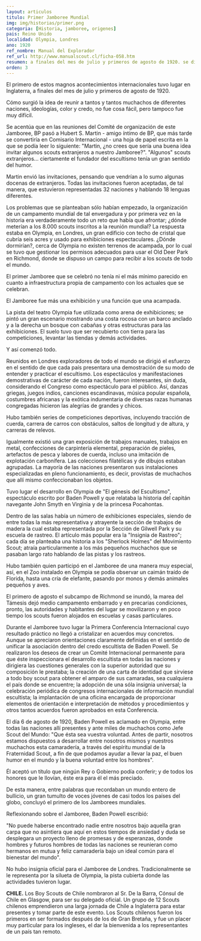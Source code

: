 ```yaml
---
layout: articulos
titulo: Primer Jamboree Mundial
img: img/historias/primer.png
categoria: [Historia, jamboree, origenes]
pais: Reino Unido
localidad: Olympia, Londres
ano: 1920
ref_nombre: Manual del Explorador
ref_url: http://www.manualscout.cl/ficha-058.htm
resumen: a finales del mes de julio y primeros de agosto de 1920. se dio el primer Jamboree Mundial en el que se dieron reunión scouts de difentes naciones.
orden: 3
---
```

<p><amp-img src="{{site.baseurl}}/img/historias/primer1.png" width="248" height="368" alt="Afiche del Primer Jamboree Scout del Mundo" layout="fixed" class="img_left rounded"></amp-img>El primero de estos magnos acontecimientos internacionales tuvo lugar en Inglaterra, a finales del mes de julio y primeros de agosto de 1920.</p>
<p>Cómo surgió la idea de reunir a tantos y tantos muchachos de diferentes naciones, ideologías, color y credo, no fue cosa fácil, pero tampoco fue muy difícil.</p>
<p class="rtejustify">Se acentúa que en las reuniones del Comité de organización de este Jamboree, BP pasó a Hubert S. Martin - amigo íntimo de BP, que más tarde se convertiría en Comisario Internacional - una hoja de papel escrita en la que se podía leer lo siguiente: "Martin, ¿no crees que sería una buena idea invitar algunos scouts extranjeros a nuestro Jamboree?". "Algunos" scouts extranjeros... ciertamente el fundador del escultismo tenía un gran sentido del humor.</p>
<p class="rtejustify">Martin envió las invitaciones, pensando que vendrían a lo sumo algunas docenas de extranjeros. Todas las invitaciones fueron aceptadas, de tal manera, que estuvieron representadas 32 naciones y hablando 18 lenguas diferentes.</p>
<p class="rtejustify">Los problemas que se planteaban sólo habían empezado, la organización de un campamento mundial de tal envergadura y por primera vez en la historia era verdaderamente todo un reto que había que afrontar; ¿dónde meterían a los 8.000 scouts inscritos a la reunión mundial? La respuesta estaba en Olympia, en Londres, un gran edificio con techo de cristal que cubría seis acres y usado para exhibiciones espectaculares. ¿Dónde dormirían?, cerca de Olympia no existen terrenos de acampada, por lo cual se tuvo que gestionar los permisos adecuados para usar el Old Deer Park en Richmond, donde se dispuso un campo para recibir a los scouts de todo el mundo.</p>
<p class="rtejustify">El primer Jamboree que se celebró no tenía ni el más mínimo parecido en cuanto a infraestructura propia de campamento con los actuales que se celebran.</p>
<p class="rtejustify">El Jamboree fue más una exhibición y una función que una acampada.</p>
<p class="rtejustify">La pista del teatro Olympia fue utilizada como arena de exhibiciones; se pintó un gran escenario mostrando una costa rocosa con un barco anclado y a la derecha un bosque con cabañas y otras estructuras para las exhibiciones. El suelo tuvo que ser recubierto con tierra para las competiciones, levantar las tiendas y demás actividades.</p>
<p class="rtejustify">Y así comenzó todo.</p>
<p class="rtejustify"><amp-img src="{{site.baseurl}}/img/historias/primer2.png" width="300" height="175" alt="Imagenes del primer Jamboree Olympia" layout="fixed" class="img_right rounded"></amp-img>Reunidos en Londres exploradores de todo el mundo se dirigió el esfuerzo en el sentido de que cada país presentara una demostración de su modo de entender y practicar el escultismo. Los espectáculos y manifestaciones demostrativas de carácter de cada nación, fueron interesantes, sin duda, considerando el Congreso como espectáculo para el público. Así, danzas griegas, juegos indios, canciones escandinavas, música popular española, costumbres africanas y la exótica indumentaria de diversas razas humanas congregadas hicieron las alegrías de grandes y chicos.</p>
<p class="rtejustify">Hubo también series de competiciones deportivas, incluyendo tracción de cuerda, carrera de carros con obstáculos, saltos de longitud y de altura, y carreras de relevos.</p>
<p class="rtejustify">Igualmente existió una gran exposición de trabajos manuales, trabajos en metal, confecciones de carpintería elemental, preparación de pieles, artefactos de pesca y labores de cuerda, incluso una imitación de explotación carbonífera. Las colecciones filatélicas y de dibujos estaban agrupadas. La mayoría de las naciones presentaron sus instalaciones especializadas en pleno funcionamiento, es decir, provistas de muchachos que allí mismo confeccionaban los objetos.</p>
<p class="rtejustify">Tuvo lugar el desarrollo en Olympia de "El génesis del Escultismo", espectáculo escrito por Baden Powell y que relataba la historia del capitán navegante John Smyth en Virginia y de la princesa Pocahontas.</p>
<p class="rtejustify">Dentro de las salas había un número de exhibiciones especiales, siendo de entre todas la más representativa y atrayente la sección de trabajos de madera la cual estaba representada por la Sección de Gilwell Park y su escuela de rastreo. El artículo más popular era la "Insignia de Rastreo"; cada día se planteaba una historia a los "Sherlock Holmes" del Movimiento Scout; atraía particularmente a los más pequeños muchachos que se pasaban largo rato hablando de las pistas y los rastreos.</p>
<p class="rtejustify">Hubo también quien participó en el Jamboree de una manera muy especial, así, en el Zoo instalado en Olympia se podía observar un caimán traído de Florida, hasta una cría de elefante, pasando por monos y demás animales pequeños y aves.</p>
<p class="rtejustify">El primero de agosto el subcampo de Richmond se inundó, la marea del Támesis dejó medio campamento embarrado y en precarias condiciones, pronto, las autoridades y habitantes del lugar se movilizaron y en poco tiempo los scouts fueron alojados en escuelas y casas particulares.</p>
<p class="rtejustify">Durante el Jamboree tuvo lugar la Primera Conferencia Internacional cuyo resultado práctico no llegó a cristalizar en acuerdos muy concretos. Aunque se apreciaron orientaciones claramente definidas en el sentido de unificar la asociación dentro del credo escultista de Baden Powell. Se realizaron los deseos de crear un Comité Internacional permanente para que éste inspeccionara el desarrollo escultista en todas las naciones y dirigiera las cuestiones generales con la superior autoridad que su composición le prestaba; la creación de una carta de identidad que sirviese a todo boy scout para obtener el amparo de sus camaradas, sea cualquiera el país donde se encuentre; la adopción de una sóla insignia universal; la celebración periódica de congresos internacionales de información mundial escultista; la implantación de una oficina encargada de proporcionar elementos de orientación e interpretación de métodos y procedimientos y otros tantos acuerdos fueron aprobados en esta Conferencia.</p>
<p class="rtejustify"><amp-img src="{{site.baseurl}}/img/historias/primer3.png" width="300" height="224" alt="Scouts de varios países participantes en el Jamboree de Olympia" layout="fixed" class="img_left rounded"></amp-img>El día 6 de agosto de 1920, Baden Powell es aclamado en Olympia, entre todas las naciones allí presentes y ante miles de muchachos como Jefe Scout del Mundo: "Que ésta sea vuestra voluntad. Antes de partir, nosotros estamos dispuestos a desarrollar entre nosotros mismos y nuestros muchachos esta camaradería, a través del espíritu mundial de la Fraternidad Scout, a fin de que podamos ayudar a llevar la paz, el buen humor en el mundo y la buena voluntad entre los hombres".</p>
<p class="rtejustify">Él aceptó un título que ningún Rey o Gobierno podía conferir; y de todos los honores que le llovían, éste era para él el más preciado.</p>
<p class="rtejustify">De esta manera, entre palabras que recordaban un mundo entero de bullicio, un gran tumulto de voces jóvenes de casi todos los países del globo, concluyó el primero de los Jamborees mundiales.</p>
<p class="rtejustify">Reflexionando sobre el Jamboree, Baden Powell escribió:</p>
<p class="rtejustify">"No puede haberse encontrado nadie entre nosotros bajo aquella gran carpa que no asintiera que aquí en estos tiempos de ansiedad y duda se desplegara un proyecto lleno de promesas y de esperanzas, donde hombres y futuros hombres de todas las naciones se reunieran como hermanos en mutua y feliz camaradería bajo un ideal común para el bienestar del mundo".</p>
<p class="rtejustify">No hubo insignia oficial para el Jamboree de Londres. Tradicionalmente se le representa por la silueta de Olympia, la pista cubierta donde las actividades tuvieron lugar.</p>
<p class="rtejustify"><strong>CHILE.</strong> Los Boy Scouts de Chile nombraron al Sr. De la Barra, Cónsul de Chile en Glasgow, para ser su delegado oficial. Un grupo de 12 Scouts chilenos emprendieron una larga jornada de Chile a Inglaterra para estar presentes y tomar parte de este evento. Los Scouts chilenos fueron los primeros en ser formados después de los de Gran Bretaña, y fue un placer muy particular para los ingleses, el dar la bienvenida a los representantes de un país tan remoto.</p>